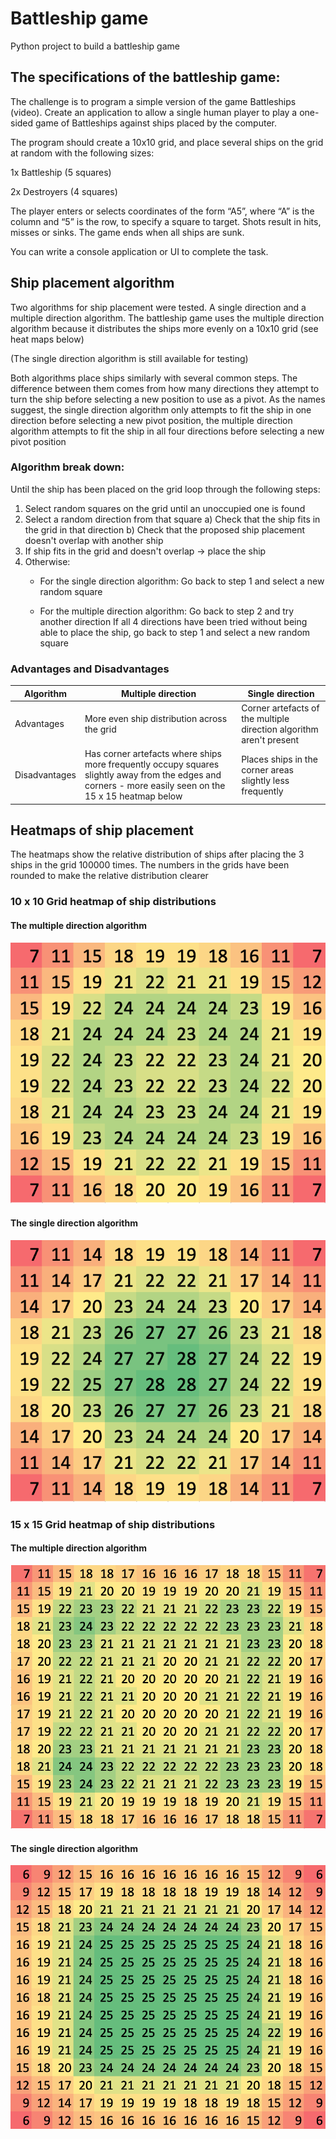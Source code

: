 # Battleship game
Python project to build a battleship game


## The specifications of the battleship game:

The challenge is to program a simple version of the game Battleships (video). Create an application to allow a single human player to play a one-sided game of Battleships against ships placed by the computer.

The program should create a 10x10 grid, and place several ships on the grid at random with the following sizes:

1x Battleship (5 squares)

2x Destroyers (4 squares)

The player enters or selects coordinates of the form “A5”, where “A” is the column and “5” is the row, to specify a square to target. Shots result in hits, misses or sinks. The game ends when all ships are sunk.

You can write a console application or UI to complete the task.


## Ship placement algorithm

Two algorithms for ship placement were tested. A single direction and a multiple direction algorithm.
The battleship game uses the multiple direction algorithm because it distributes the ships more evenly on a 10x10 grid (see heat maps below)

(The single direction algorithm is still available for testing)

Both algorithms place ships similarly with several common steps. The difference between them comes from how many directions they attempt to turn the ship before selecting a new position to use as a pivot. As the names suggest, the single direction algorithm only attempts to fit the ship in one direction before selecting a new pivot position, the multiple direction algorithm attempts to fit the ship in all four directions before selecting a new pivot position

### Algorithm break down:

Until the ship has been placed on the grid loop through the following steps:

1. Select random squares on the grid until an unoccupied one is found
2. Select a random direction from that square
    a) Check that the ship fits in the grid in that direction
    b) Check that the proposed ship placement doesn't overlap with another ship
3. If ship fits in the grid and doesn't overlap -> place the ship
4. Otherwise:
    * For the single direction algorithm:
        Go back to step 1 and select a new random square
        
    * For the multiple direction algorithm:
        Go back to step 2 and try another direction
        If all 4 directions have been tried without being able to place the ship,
        go back to step 1 and select a new random square

### Advantages and Disadvantages

Algorithm | Multiple direction | Single direction
------------ | -------------|------------
Advantages | More even ship distribution across the grid | Corner artefacts of the multiple direction algorithm aren't present
Disadvantages | Has corner artefacts where ships more frequently occupy squares slightly away from the edges and corners - more easily seen on the 15 x 15 heatmap below | Places ships in the corner areas slightly less frequently



## Heatmaps of ship placement

The heatmaps show the relative distribution of ships after placing the 3 ships in the grid 100000 times. The numbers in the grids have been rounded to make the relative distribution clearer

### 10 x 10 Grid heatmap of ship distributions



#### The multiple direction algorithm
![Ship heatmap for the multi direction algorithm](10x10_mda.png)

#### The single direction algorithm 
![Ship heatmap for the single direction algorithm](10x10_sda.png)


### 15 x 15 Grid heatmap of ship distributions

#### The multiple direction algorithm
![Ship heatmap for the multi direction algorithm](15x15_mda.png)

#### The single direction algorithm 
![Ship heatmap for the single direction algorithm](15x15_sda.png)

